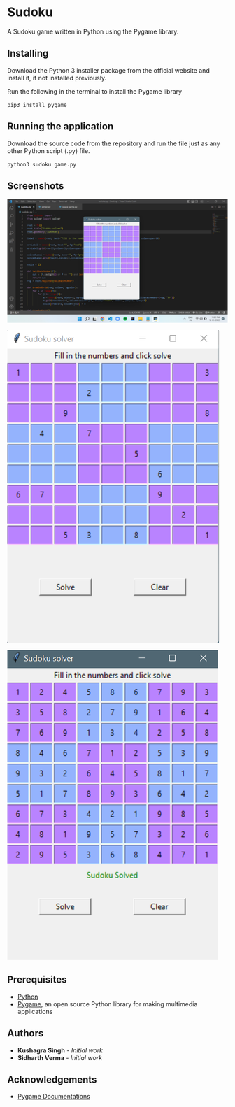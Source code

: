 # Sudoku
A Sudoku game written in Python using the Pygame library.


## Installing
Download the Python 3 installer package from the official website and install it, if not installed previously.

Run the following in the terminal to install the Pygame library
```
pip3 install pygame
```


## Running the application
Download the source code from the repository and run the file just as any other Python script (.py) file.
```
python3 sudoku game.py
```

## Screenshots

![1](https://raw.githubusercontent.com/kushagra-19/Sudoku/main/Screenshot%20(25).png)

![2](https://raw.githubusercontent.com/kushagra-19/Sudoku/main/sudoku.png)

![3](https://raw.githubusercontent.com/kushagra-19/Sudoku/main/solved%20sudoku.png)



## Prerequisites
* [Python](https://www.python.org)
* [Pygame](https://www.pygame.org/wiki/GettingStarted), an open source Python library for making multimedia applications


## Authors

* **Kushagra Singh** - *Initial work*
* **Sidharth Verma** - *Initial work*

## Acknowledgements
* [Pygame Documentations](https://www.pygame.org/docs/)
